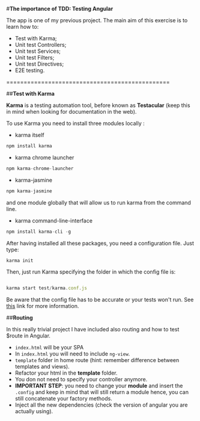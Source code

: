 #**The importance of TDD: Testing Angular**

The app is one of my previous project. The main aim of this exercise is to learn how to:

- Test with Karma;
- Unit test Controllers;
- Unit test Services;
- Unit test Filters;
- Unit test Directives;
- E2E testing.


===============================================

##**Test with Karma**

**Karma** is a testing automation tool, before known as __Testacular__ (keep this in mind when looking for documentation in the web).

To use Karma you need to install three modules locally :

- karma itself
```javascript
npm install karma
```

- karma chrome launcher
```javascript 
npm karma-chrome-launcher
``` 

- karma-jasmine
```javascript
npm karma-jasmine
```

and one module globally that will allow us to run karma from the command line.

- karma command-line-interface

```javascript
npm install karma-cli -g
```

 After having installed all these packages, you need a configuration file. Just type:

 ```javascript 
karma init
 ```

 Then, just run Karma specifying the folder in which the config file is:

 ```javascript

 karma start test/karma.conf.js
 ```

 Be aware that the config file has to be accurate or your tests won't run. See [this](http://karma-runner.github.io/0.8/config/configuration-file.html) link for more information.
 

##**Routing**

 In this really trivial project I have included also routing and how to test $route in Angular.

- ```index.html``` will be your SPA
- In ```index.html``` you will need to include ```ng-view```.
- ```template``` folder in home route (hint: remember difference between templates and views).
- Refactor your html in the __template__ folder.
- You don not need to specify your controller anymore.
- **IMPORTANT STEP**: you need to change your __module__ and insert the ```.config``` and keep in mind that will still return a  module hence, you can still concatenate your factory methods.
- Inject all the new dependencies (check the version of angular you are actually using).